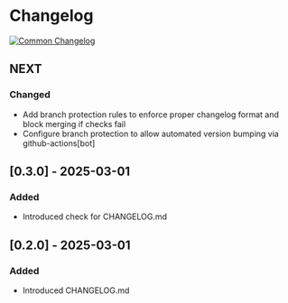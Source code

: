 # Changelog
[![Common Changelog](https://common-changelog.org/badge.svg)](https://common-changelog.org)

## NEXT

### Changed

- Add branch protection rules to enforce proper changelog format and block merging if checks fail
- Configure branch protection to allow automated version bumping via github-actions[bot]


## [0.3.0] - 2025-03-01

### Added

- Introduced check for CHANGELOG.md

## [0.2.0] - 2025-03-01

### Added

- Introduced CHANGELOG.md
